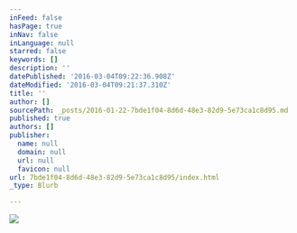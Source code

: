 ```yaml
---
inFeed: false
hasPage: true
inNav: false
inLanguage: null
starred: false
keywords: []
description: ''
datePublished: '2016-03-04T09:22:36.908Z'
dateModified: '2016-03-04T09:21:37.310Z'
title: ''
author: []
sourcePath: _posts/2016-01-22-7bde1f04-8d6d-48e3-82d9-5e73ca1c8d95.md
published: true
authors: []
publisher:
  name: null
  domain: null
  url: null
  favicon: null
url: 7bde1f04-8d6d-48e3-82d9-5e73ca1c8d95/index.html
_type: Blurb

---
```

![](https://the-grid-user-content.s3-us-west-2.amazonaws.com/020e1bb7-4b62-4b9f-a794-fd32f26d6fd3.jpg)
